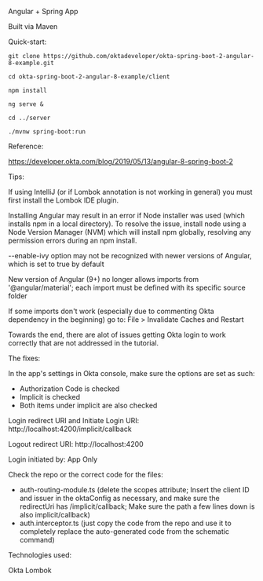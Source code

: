 Angular + Spring App

Built via Maven

Quick-start:
```
git clone https://github.com/oktadeveloper/okta-spring-boot-2-angular-8-example.git

cd okta-spring-boot-2-angular-8-example/client

npm install

ng serve &

cd ../server

./mvnw spring-boot:run
```

Reference:

https://developer.okta.com/blog/2019/05/13/angular-8-spring-boot-2

Tips:

If using IntelliJ (or if Lombok annotation is not working in general) you must first install the Lombok IDE plugin.

Installing Angular may result in an error if Node installer was used (which installs npm in a local directory). To resolve the issue, install node using a Node Version Manager (NVM) which will install npm globally, resolving any permission errors during an npm install.

--enable-ivy option may not be recognized with newer versions of Angular, which is set to true by default

New version of Angular (9+) no longer allows imports from '@angular/material'; each import must be defined with its specific source folder

If some imports don't work (especially due to commenting Okta dependency in the beginning) go to: File > Invalidate Caches and Restart

Towards the end, there are alot of issues getting Okta login to work correctly that are not addressed in the tutorial.

The fixes:

In the app's settings in Okta console, make sure the options are set as such:
- Authorization Code is checked
- Implicit is checked
- Both items under implicit are also checked

Login redirect URI and Initiate Login URI: http://localhost:4200/implicit/callback

Logout redirect URI: http://localhost:4200

Login initiated by: App Only

Check the repo or the correct code for the files:

- auth-routing-module.ts (delete the scopes attribute; Insert the client ID and issuer in the oktaConfig as necessary, and make sure the redirectUri has /implicit/callback; Make sure the path a few lines down is also implicit/callback)
- auth.interceptor.ts (just copy the code from the repo and use it to completely replace the auto-generated code from the schematic command)



Technologies used:

Okta
Lombok
